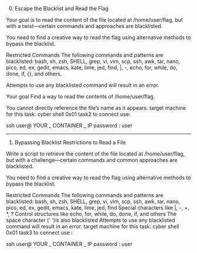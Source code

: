 0. Escape the Blacklist and Read the Flag

Your goal is to read the content of the file located at /home/user/flag, but with a twist—certain commands and approaches are blacklisted.

You need to find a creative way to read the flag using alternative methods to bypass the blacklist.

Restricted Commands
The following commands and patterns are blacklisted: bash, sh, zsh, SHELL, grep, vi, vim, scp, ssh, awk, tar, nano, pico, ed, ex, gedit, emacs, kate, lime, jed, find, |, -, echo, for, while, do, done, if, {}, and others.

Attempts to use any blacklisted command will result in an error.

Your goal
Find a way to read the contents of /home/user/flag.

You cannot directly reference the file’s name as it appears.
target machine for this task:
cyber shell 0x01 task2
to connect use:

ssh user@ YOUR _ CONTAINER _ IP
password : user

-------------------------------------------------------------------------------------------------

1. Bypassing Blacklist Restrictions to Read a File

Write a script to retrieve the content of the file located at /home/user/flag, but with a challenge—certain commands and common approaches are blacklisted.

You need to find a creative way to read the flag using alternative methods to bypass the blacklist.

Restricted Commands
The following commands and patterns are blacklisted:
bash, sh, zsh, SHELL, grep, vi, vim, scp, ssh, awk, tar, nano, pico, ed, ex, gedit, emacs, kate, lime, jed, find
Special characters like |, -, +, *, ?
Control structures like echo, for, while, do, done, if, and others
The space character (' ')is also blacklisted
Attempts to use any blacklisted command will result in an error.
target machine for this task:
cyber shell 0x01 task3
to connect use :

ssh user@ YOUR _ CONTAINER _ IP
password : user
